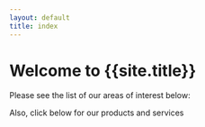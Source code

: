 ```yaml
---
layout: default
title: index
---
```

# Welcome to {{site.title}}

Please see the list of our areas of interest below:





Also, click below for our products and services
